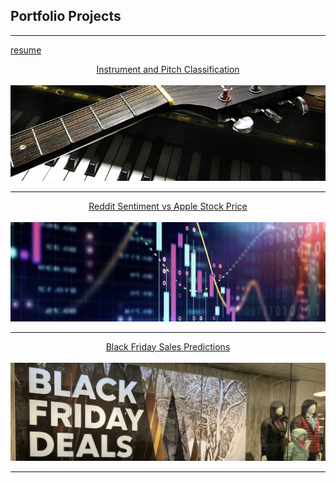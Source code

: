 ## Portfolio Projects

---
[resume](/Resume-ML)
[<center>Instrument and Pitch Classification</center>](/music)
<br>
[<img src="images/guitar_piano_cropped.jpg?raw=true"/>](/music)

---
[<center>Reddit Sentiment vs Apple Stock Price</center>](/reddit_sentiment)
<br>
[<img src="images/stock_better_cropped.jpg?raw=true"/>](/reddit_sentiment)

---
[<center>Black Friday Sales Predictions</center>](/black_friday)
<br>
[<img src="images/black_friday_cropped.jpg?raw=true"/>](/black_friday)



---
<!-- Remove above link if you don't want to attibute -->
